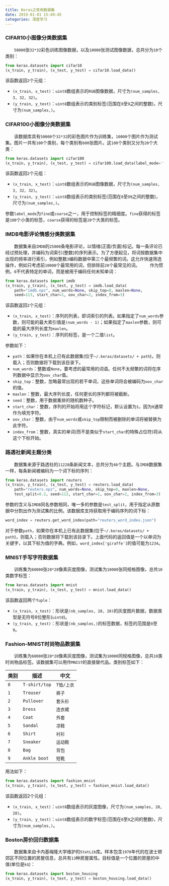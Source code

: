 ```yaml
---
title: Keras之常用数据集
date: 2019-01-01 15:49:45
categories: 深度学习
---
```

### CIFAR10小图像分类数据集

&emsp;&emsp;`50000`张`32*32`彩色训练图像数据，以及`10000`张测试图像数据，总共分为`10`个类别：

``` python
from keras.datasets import cifar10
(x_train, y_train), (x_test, y_test) = cifar10.load_data()
```

该函数返回`2`个元组：

- `(x_train, x_test)`：`uint8`数组表示的`RGB`图像数据，尺寸为`(num_samples, 3, 32, 32)`。
- `(y_train, y_test)`：`uint8`数组表示的类别标签(范围在`0`至`9`之间的整数)，尺寸为`(num_samples,)`。

### CIFAR100小图像分类数据集

&emsp;&emsp;该数据库具有`50000`个`32*32`的彩色图片作为训练集，`10000`个图片作为测试集。图片一共有`100`个类别，每个类别有`600`张图片。这`100`个类别又分为`20`个大类：

``` python
from keras.datasets import cifar100
(x_train, y_train), (x_test, y_test) = cifar100.load_data(label_mode='fine')
```

该函数返回`2`个元组：

- `(x_train, x_test)`：`uint8`数组表示的`RGB`图像数据，尺寸为`(num_samples, 3, 32, 32)`。
- `(y_train, y_test)`：`uint8`数组表示的类别标签(范围在`0`至`99`之间的整数)，尺寸为`(num_samples,)`。

参数`label_mode`为`fine`或`coarse`之一，用于控制标签的精细度。`fine`获得的标签是`100`个小类的标签，`coarse`获得的标签是`20`个大类的标签。

### IMDB电影评论情感分类数据集

&emsp;&emsp;数据集来自`IMDB`的`25000`条电影评论，以情绪(正面/负面)标记。每一条评论已经过预处理，并编码为词索引(整数)的序列表示。为了方便起见，将词按数据集中出现的频率进行索引，例如整数`3`编码数据中第三个最频繁的词。这允许快速筛选操作，例如只考虑前`10000`个最常用的词，但排除前`20`个最常见的词。
&emsp;&emsp;作为惯例，`0`不代表特定的单词，而是被用于编码任何未知单词：

``` python
from keras.datasets import imdb
(x_train, y_train), (x_test, y_test) = imdb.load_data(
    path="imdb.npz", num_words=None, skip_top=0, maxlen=None,
    seed=113, start_char=1, oov_char=2, index_from=3)
```

该函数返回`2`个元组：

- `(x_train, x_test)`：序列的列表，即词索引的列表。如果指定了`num_words`参数，则可能的最大索引值是`(num_words - 1)`；如果指定了`maxlen`参数，则可能的最大序列长度为`maxlen`。
- `(y_train, y_test)`：序列的标签，是一个二值`list`。

参数如下：

- `path`：如果你在本机上已有此数据集(位于`~/.keras/datasets/ + path`)，则载入；否则数据将下载到该目录下。
- `num_words`：整数或`None`，要考虑的最常用的词语。任何不太频繁的词将在序列数据中显示为`oov_char`值。
- `skip_top`：整数，忽略最常出现的若干单词，这些单词将会被编码为`oov_char`的值。
- `maxlen`：整数，最大序列长度，任何更长的序列都将被截断。
- `seed`：整数，用于数据重排的随机数种子。
- `start_char`：整数，序列的开始将用这个字符标记，默认设置为`1`，因为`0`通常作为填充字符。
- `oov_char`：整数，由于`num_words`或`skip_top`限制而被删除的单词将被替换为此字符。
- `index_from`：整数，真实的单词(而不是类似于`start_char`的特殊占位符)将从这个下标开始。

### 路透社新闻主题分类

&emsp;&emsp;数据集来源于路透社的`11228`条新闻文本，总共分为`46`个主题。与`IMDB`数据集一样，每条新闻被编码为一个词下标的序列：

``` python
from keras.datasets import reuters
(x_train, y_train), (x_test, y_test) = reuters.load_data(
    path="reuters.npz", num_words=None, skip_top=0, maxlen=None,
    test_split=0.2, seed=113, start_char=1, oov_char=2, index_from=3)
```

参数的含义与`IMDB`同名参数相同，唯一多的参数是`test_split`，用于指定从原数据中分割出作为测试集的比例。该数据库支持获取用于编码序列的词下标：

``` python
word_index = reuters.get_word_index(path="reuters_word_index.json")
```

对于参数`path`，如果你在本机上已有此数据集(位于`~/.keras/datasets/ + path`)，则载入；否则数据将下载到该目录下。上面代码的返回值是一个以单词为关键字，以其下标为值的字典。例如，`word_index['giraffe']`的值可能为`1234`。

### MNIST手写字符数据集

&emsp;&emsp;训练集为`60000`张`28*28`像素灰度图像，测试集为`10000`张同规格图像，总共`10`类数字标签：

``` python
from keras.datasets import mnist
(x_train, y_train), (x_test, y_test) = mnist.load_data()
```

该函数返回两个`Tuple`：

- `(x_train, x_test)`：形状是`(nb_samples, 28, 28)`的灰度图片数据，数据类型是无符号8位整形(`uint8`)。
- `(y_train, y_test)`：形状是`(nb_samples,)`的标签数据，标签的范围是`0`至`9`。

### Fashion-MNIST时尚物品数据集

&emsp;&emsp;训练集为`60000`张`28*28`像素灰度图像，测试集为`10000`同规格图像，总共`10`类时尚物品标签。该数据集可以用作`MNIST`的直接替代品。类别标签如下：

类别 | 描述          | 中文
----|---------------|----
`0` | `T-shirt/top` | `T恤/上衣`
`1` | `Trouser`     | `裤子`
`2` | `Pullover`    | `套头衫`
`3` | `Dress`       | `连衣裙`
`4` | `Coat`        | `外套`
`5` | `Sandal`      | `凉鞋`
`6` | `Shirt`       | `衬衫`
`7` | `Sneaker`     | `运动鞋`
`8` | `Bag`         | `背包`
`9` | `Ankle boot`  | `短靴`

用法如下：

``` python
from keras.datasets import fashion_mnist
(x_train, y_train), (x_test, y_test) = fashion_mnist.load_data()
```

该函数返回2个元组：

- `(x_train, x_test)`：`uint8`数组表示的灰度图像，尺寸为`(num_samples, 28, 28)`。
- `(y_train, y_test)`：`uint8`数组表示的数字标签(范围在`0`至`9`之间的整数)，尺寸为`(num_samples,)`。

### Boston房价回归数据集

&emsp;&emsp;数据集来自卡内基梅隆大学维护的`StatLib`库。样本包含`1970`年代的在波士顿郊区不同位置的房屋信息，总共有`13`种房屋属性。目标值是一个位置的房屋的中值(单位是`k$`)：

``` python
from keras.datasets import boston_housing
(x_train, y_train), (x_test, y_test) = boston_housing.load_data()
```